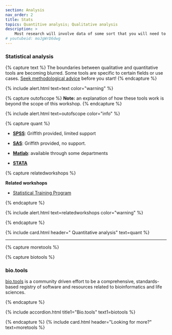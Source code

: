 ```yaml
---
section: Analysis
nav_order: 2
title: Stats
topics: Quantitive analysis; Qualitative analysis
description: >
    Most research will involve data of some sort that you will need to analyse and represent.
# youtubeid: moJgWrD6dwg
---
```


### Statistical analysis

{% capture text %}
The boundaries between qualitative and quantitative tools are becoming blurred. Some tools are specific to certain fields or use cases. [Seek methodological advice](https://www.griffith.edu.au/research/research-services/researcher-education-development/statistical-advice) before you start!
{% endcapture %}

{% include alert.html text=text color="warning" %}

{% capture outofscope %}
**Note:** an explanation of how these tools work is beyond the scope of this workshop.
{% endcapture %}

{% include alert.html text=outofscope color="info" %}

{% capture quant %}
 - **[SPSS](https://www.griffith.edu.au/student-computing/available-software)**: Griffith provided, limited support

  - **[SAS](https://www.griffith.edu.au/student-computing/available-software)**: Griffith provided, no support.

 - **[Matlab](https://www.mathworks.com/products/matlab.html)**: available through some departments

 - **[STATA](https://www.stata.com/)**
 
{% capture relatedworkshops %}

**Related workshops**

- [Statistical Training Program](https://app.secure.griffith.edu.au/events/category/statistical-training-program)

{% endcapture %}

{% include alert.html text=relatedworkshops color="warning" %}

 {% endcapture %}

{% include card.html header="<i class='fas fa-sort-amount-down'></i> Quantitative analysis" text=quant %}

----

{% capture moretools %}

{% capture biotools %}

### bio.tools

[bio.tools](https://bio.tools) is a community driven effort to be a comprehensive, standards-based registry of software and resources related to bioinformatics and life sciences.

{% endcapture %}

{% include accordion.html title1="Bio.tools" text1=biotools %}

{% endcapture %}
{% include card.html header="Looking for more?" text=moretools %}